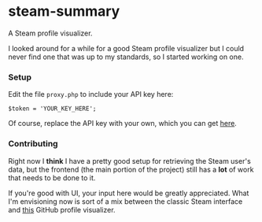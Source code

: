# steam-summary
A Steam profile visualizer.

I looked around for a while for a good Steam profile visualizer but I could never
find one that was up to my standards, so I started working on one.

### Setup
Edit the file `proxy.php` to include your API key here:
```
$token = 'YOUR_KEY_HERE';
```

Of course, replace the API key with your own, which you can get [here](http://steamcommunity.com/dev/apikey).

### Contributing
Right now I **think** I have a pretty good setup for retrieving the Steam user's data, but the frontend (the 
main portion of the project) still has a **lot** of work that needs to be done to it.

If you're good with UI, your input here would be greatly appreciated. What I'm envisioning now is sort of a mix 
between the classic Steam interface and [this](https://github.com/tipsy/profile-summary-for-github) GitHub 
profile visualizer.
